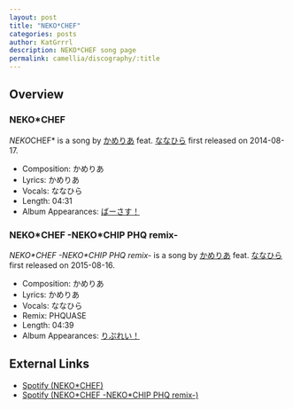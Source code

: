 ```yaml
---
layout: post
title: "NEKO*CHEF"
categories: posts
author: KatGrrrl
description: NEKO*CHEF song page
permalink: camellia/discography/:title
---
```


## Overview

### NEKO*CHEF

*NEKO*CHEF* is a song by [かめりあ](<{% link postsWiki/_posts/2023-12-10-camellia.md %}>) feat. [ななひら](#) first released on 2014-08-17.

* Composition: かめりあ
* Lyrics: かめりあ
* Vocals: ななひら
* Length: 04:31
* Album Appearances: [ばーさす！](<{% link postsInclude/_posts/camellia/albums/Versus/2023-12-06-Versus.md %}>)

### NEKO\*CHEF -NEKO\*CHIP PHQ remix-

*NEKO\*CHEF -NEKO\*CHIP PHQ remix-* is a song by [かめりあ](<{% link postsWiki/_posts/2023-12-10-camellia.md %}>) feat. [ななひら](#) first released on 2015-08-16.

* Composition: かめりあ
* Lyrics: かめりあ
* Vocals: ななひら
* Remix: PHQUASE
* Length: 04:39
* Album Appearances: [りぷれい！](<{% link postsInclude/_posts/camellia/albums/Replay/2023-12-12-Replay.md %}>)

## External Links

* [Spotify (NEKO*CHEF)](https://open.spotify.com/track/55AIEB4E8GfIKEyQyGO9UL?si=1a49e973cc6b4bb9)
* [Spotify (NEKO\*CHEF -NEKO\*CHIP PHQ remix-)](https://open.spotify.com/track/1C2qyI3LqI6FL3LRGedZjr?si=44108cc90abd430e)
